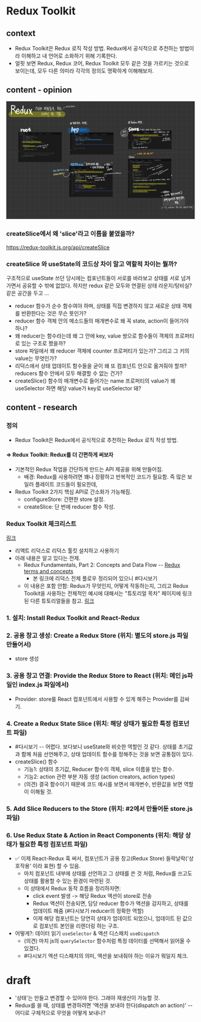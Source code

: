 # Redux Toolkit

## context

- Redux Toolkit은 Redux 로직 작성 방법. Redux에서 공식적으로 추천하는 방법이라 이해하고 내 언어로 소화하기 위해 기록한다.
- 얼핏 보면 Redux, Redux 코어, Redux Toolkit 모두 같은 것을 가르키는 것으로 보이는데, 모두 다른 의미라 각각의 정의도 명확하게 이해해보자.

## content - opinion

![react-redux-realtionship](/assets/react-redux-files-overview.jpg)

### createSlice에서 왜 'slice'라고 이름을 붙였을까?

https://redux-toolkit.js.org/api/createSlice

### createSlice 와 useState의 코드상 차이 말고 역할적 차이는 뭘까?

구조적으로 useState 쓰던 당시에는 컴포넌트들이 서로를 바라보고 상태를 서로 넘겨가면서 공유할 수 밖에 없었다. 하지만 redux 같은 모두와 연결된 상태 라운지/탕비실? 같은 공간을 두고 ...

- reducer 함수가 순수 함수여야 하며, 상태를 직접 변경하지 않고 새로운 상태 객체를 반환한다는 것은 무슨 뜻인가?
- reducer 함수 객체 안의 메소드들의 매개변수로 왜 꼭 state, action이 들어가야 하나?
- 왜 reducer는 함수라는데 왜 그 안에 key, value 쌍으로 함수들이 객체의 프로퍼티로 있는 구조로 짰을까?
- store 파일에서 왜 reducer 객체에 counter 프로퍼티가 있는가? 그리고 그 키의 value는 무엇인가?
- 리덕스에서 상태 업데이트 함수들을 굳이 왜 또 컴포넌트 안으로 옮겨줘야 할까? reducers 함수 안에서 모두 해결할 수 없는 건가?
- createSlice() 함수의 매개변수로 들어가는 name 프로퍼티의 value가 왜 useSelector 하면 해당 value가 key로 useSelector 돼?

## content - research

### 정의

- Redux Toolkit은 Redux에서 공식적으로 추천하는 Redux 로직 작성 방법.

#### => Redux Toolkit: Redux를 더 간편하게 써보자

- 기본적인 Redux 작업을 간단하게 만드는 API 제공을 위해 만들어짐.
  - 배경: Redux를 사용하려면 꽤나 장황하고 반복적인 코드가 필요함. 즉 많은 보일러 플레이트 코드들이 필요한데,
- Redux Toolkit 2가지 핵심 API로 간소화가 가능해짐.
  - configureStore: 간편한 store 설정.
  - createSlice: 단 번에 reducer 함수 작성.

### Redux Toolkit 체크리스트

[링크](https://ko.redux.js.org/tutorials/quick-start/)

- 리액트 리덕스로 리덕스 툴킷 설치하고 사용하기
- 아래 내용은 알고 있다는 전제.
  - Redux Fundamentals, Part 2: Concepts and Data Flow -- [Redux terms and concepts](https://redux.js.org/tutorials/fundamentals/part-2-concepts-data-flow)
    - 본 링크에 리덕스 전체 플로우 정리되어 있으니 #다시보기
  - 이 내용은 포함 안함: Redux가 무엇인지, 어떻게 작동하는지, 그리고 Redux Toolkit을 사용하는 전체적인 예시에 대해서는 "튜토리얼 목차" 페이지에 링크된 다른 튜토리얼들을 참고. [링크](https://ko.redux.js.org/tutorials/index)

### 1. 설치: Install Redux Toolkit and React-Redux

### 2. 공용 창고 생성: Create a Redux Store (위치: 별도의 store.js 파일 만들어서)

- store 생성

### 3. 공용 창고 연결: Provide the Redux Store to React (위치: 메인 js파일인 index.js 파일에서)

- Provider: store를 React 컴포넌트에서 사용할 수 있게 해주는 Provider를 감싸기.

### 4. Create a Redux State Slice (위치: 해당 상태가 필요한 특정 컴포넌트 파일)

- #다시보기 -- 어렵다. 보다보니 useState와 비슷한 역할인 것 같다. 상태를 초기값과 함께 처음 선언해주고, 상태 업데이트 함수를 정해주는 것을 보면 공통점이 있다.
- createSlice() 함수
  - 기능1: 상태의 초기값, Reducer 함수의 객체, slice 이름을 받는 함수.
  - 기능2: action 관련 부분 자동 생성 (action creators, action types)
  - (의견) 결국 함수이기 때문에 코드 예시를 보면서 매개변수, 반환값을 보면 역할이 이해될 것.

### 5. Add Slice Reducers to the Store (위치: #2에서 만들어둔 store.js 파일)

### 6. Use Redux State & Action in React Components (위치: 해당 상태가 필요한 특정 컴포넌트 파일)

- ✅ 이제 React-Redux 훅 써서, 컴포넌트가 공용 창고(Redux Store) 들락날락('상호작용' 이라 표현) 할 수 있음.
  - 마치 컴포넌트 내부에 상태를 선언하고 그 상태를 쓴 것 처럼, Redux를 쓰고도 상태를 활용할 수 있는 환경이 마련된 것.
  - 이 상태에서 Redux 동작 흐름을 정리하자면:
    - click event 발생 -> 해당 Redux 액션이 store로 전송
    - Redux 액션이 전송되면, 담당 reducer 함수가 액션을 감지하고, 상태를 업데이트 해줌 (#다시보기 reducer의 정확한 역할)
    - 이제 해당 컴포넌트는 당연히 상태가 업데이트 되었으니, 업데이트 된 값으로 컴포넌트 본인을 리렌더링 하는 구조.
- 어떻게?: 데이터 읽기 `useSelector` & 액션 디스패치 `useDispatch`
  - (의견) 마치 js의 `querySelector` 함수처럼 특정 데이터를 선택해서 읽어올 수 있겠다.
  - #다시보기 액션 디스패치의 의미, 액션을 보내줘야 하는 이유가 뭐일지 체크.

# draft

- '상태'는 만들고 변경할 수 있어야 한다. 그래야 재생산이 가능할 것.
- Redux를 쓸 때, 상태를 변경하려면 '액션을 보내야 한다(dispatch an action)' -- 어디로 구체적으로 무엇을 어떻게 보내나?
